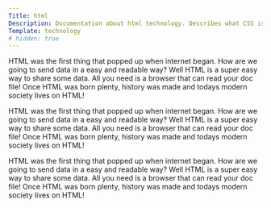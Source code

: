 ```yaml
---
Title: html
Description: Documentation about html technology. Describes what CSS is all about and how to use it.
Template: technology
# hidden: true
---
```


<i class="fab fa-html5 icon"></i>

HTML was the first thing that popped up when internet began. How are we going to send data in a easy and readable way? Well HTML is a super easy way to share some data. All you need is a browser that can read your doc file! Once HTML was born plenty, history was made and todays modern society lives on HTML! 

HTML was the first thing that popped up when internet began. How are we going to send data in a easy and readable way? Well HTML is a super easy way to share some data. All you need is a browser that can read your doc file! Once HTML was born plenty, history was made and todays modern society lives on HTML! 

HTML was the first thing that popped up when internet began. How are we going to send data in a easy and readable way? Well HTML is a super easy way to share some data. All you need is a browser that can read your doc file! Once HTML was born plenty, history was made and todays modern society lives on HTML!